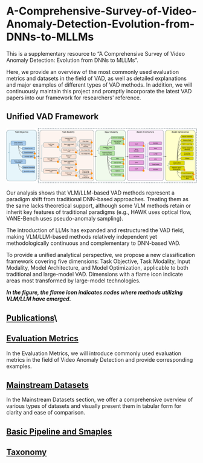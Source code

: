 # A-Comprehensive-Survey-of-Video-Anomaly-Detection-Evolution-from-DNNs-to-MLLMs
This is a supplementary resource to “A Comprehensive Survey of Video Anomaly Detection: Evolution from DNNs to MLLMs”. 

Here, we provide an overview of the most commonly used evaluation metrics and datasets in the field of VAD, as well as detailed explanations and major examples of different types of VAD methods. In addition, we will continuously maintain this project and promptly incorporate the latest VAD papers into our framework for researchers' reference.

Unified VAD Framework
----
![The unified analytical framework encompassing all types of VAD](https://github.com/ShbGao-ProMax/A-Comprehensive-Survey-of-Video-Anomaly-Detection-Evolution-from-DNNs-to-MLLMs/blob/main/pic/main.png)

Our analysis shows that VLM/LLM-based VAD methods represent a paradigm shift from traditional DNN-based approaches. Treating them as the same lacks theoretical support, although some VLM methods retain or inherit key features of traditional paradigms (e.g., HAWK uses optical flow, VANE-Bench uses pseudo-anomaly sampling).

The introduction of LLMs has expanded and restructured the VAD field, making VLM/LLM-based methods relatively independent yet methodologically continuous and complementary to DNN-based VAD.

To provide a unified analytical perspective, we propose a new classification framework covering five dimensions: Task Objective, Task Modality, Input Modality, Model Architecture, and Model Optimization, applicable to both traditional and large-model VAD. Dimensions with a flame icon indicate areas most transformed by large-model technologies.

***In the figure, the flame icon indicates nodes where methods utilizing VLM/LLM have emerged.***

[Publications](https://github.com/ShbGao-ProMax/A-Comprehensive-Survey-of-Video-Anomaly-Detection-Evolution-from-DNNs-to-MLLMs/tree/main/Publications)\
----


[Evaluation Metrics](https://github.com/ShbGao-ProMax/A-Comprehensive-Survey-of-Video-Anomaly-Detection-Evolution-from-DNNs-to-MLLMs/tree/main/Evaluation%20Metrics)
----
In the Evaluation Metrics, we will introduce commonly used evaluation metrics in the field of Video Anomaly Detection and provide corresponding examples.


[Mainstream Datasets](https://github.com/ShbGao-ProMax/A-Comprehensive-Survey-of-Video-Anomaly-Detection-Evolution-from-DNNs-to-MLLMs/tree/main/Mainstream%20Datasets)
----
In the Mainstream Datasets section, we offer a comprehensive overview of various types of datasets and visually present them in tabular form for clarity and ease of comparison.


[Basic Pipeline and Smaples](https://github.com/ShbGao-ProMax/A-Comprehensive-Survey-of-Video-Anomaly-Detection-Evolution-from-DNNs-to-MLLMs/tree/main/Basic%20Pipeline%20and%20Smaples)
----


[Taxonomy](https://github.com/ShbGao-ProMax/A-Comprehensive-Survey-of-Video-Anomaly-Detection-Evolution-from-DNNs-to-MLLMs/tree/main/Taxonomy)
----


